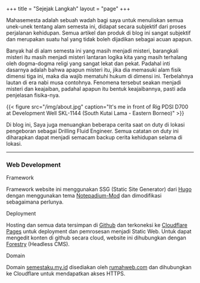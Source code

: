 +++
title = "Sejejak Langkah"
layout = "page"
+++

Mahasemesta adalah sebuah wadah bagi saya untuk menuliskan semua unek-unek tentang alam semesta ini, didapat secara subjektif dari proses perjalanan kehidupan. Semua artikel dan produk di blog ini sangat subjektif dan merupakan suatu hal yang tidak boleh dijadikan sebagai acuan apapun.

Banyak hal di alam semesta ini yang masih menjadi misteri, barangkali misteri itu masih menjadi misteri lantaran logika kita yang masih terhalang oleh dogma-dogma religi yang sangat lekat dan pekat. Padahal inti dasarnya adalah bahwa apapun misteri itu, jika dia memasuki alam fisik dimensi tiga ini, maka dia wajib mematuhi hukum di dimensi ini. Terbelahnya lautan di era nabi musa contohnya. Fenomena tersebut seakan menjadi misteri dan keajaiban, padahal apapun itu bentuk keajaibannya, pasti ada penjelasan fisika-nya.

{{< figure src="/img/about.jpg" caption="It's me in front of Rig PDSI D700 at Development Well SKL-1144 (South Kutai Lama - Eastern Borneo)" >}}

Di blog ini, Saya juga menuangkan beberapa cerita saat on duty di lokasi pengeboran sebagai Drilling Fluid Engineer. Semua catatan on duty ini diharapkan dapat menjadi semacam backup cerita kehidupan selama di lokasi.

---

### Web Development

Framework

Framework website ini menggunakan SSG (Static Site Generator) dari [Hugo](https://gohugo.io/) dengan menggunakan tema [Notepadium-Mod](https://github.com/qdzhang/hugo-notepadium-mod) dan dimodifikasi sebagaimana perlunya.

Deployment

Hosting dan semua data tersimpan di [Github](https://github.com/fikriazh/notepadian) dan terkoneksi ke [Cloudflare Pages](https://pages.cloudflare.com/) untuk deployment dan pemrosesan menjadi Static Web. Untuk dapat mengedit konten di github secara cloud, website ini dihubungkan dengan [Forestry](https://forestry.io/) (Headless CMS).

Domain

Domain [semestaku.my.id](https://semestaku.my.id) disediakan oleh [rumahweb.com](https://www.rumahweb.com/) dan dihubungkan ke Cloudflare untuk mendapatkan akses HTTPS.